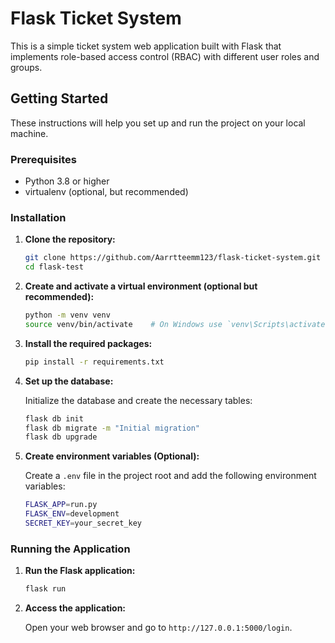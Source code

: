 # Flask Ticket System

This is a simple ticket system web application built with Flask that implements role-based access control (RBAC) with different user roles and groups.

## Getting Started

These instructions will help you set up and run the project on your local machine.

### Prerequisites

- Python 3.8 or higher
- virtualenv (optional, but recommended)

### Installation

1. **Clone the repository:**

    ```sh
    git clone https://github.com/Aarrtteemm123/flask-ticket-system.git
    cd flask-test
    ```

2. **Create and activate a virtual environment (optional but recommended):**

    ```sh
    python -m venv venv
    source venv/bin/activate    # On Windows use `venv\Scripts\activate`
    ```

3. **Install the required packages:**

    ```sh
    pip install -r requirements.txt
    ```

4. **Set up the database:**

    Initialize the database and create the necessary tables:

    ```sh
    flask db init
    flask db migrate -m "Initial migration"
    flask db upgrade
    ```

5. **Create environment variables (Optional):**

    Create a `.env` file in the project root and add the following environment variables:

    ```sh
    FLASK_APP=run.py
    FLASK_ENV=development
    SECRET_KEY=your_secret_key
    ```

### Running the Application

1. **Run the Flask application:**

    ```sh
    flask run
    ```

2. **Access the application:**

    Open your web browser and go to `http://127.0.0.1:5000/login`.

